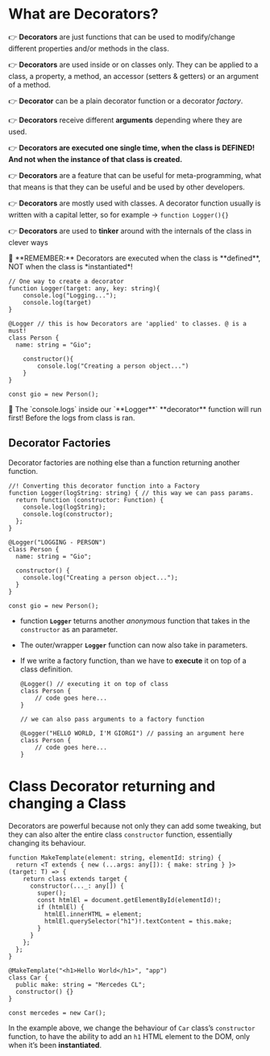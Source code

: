 # What are Decorators?

👉 **Decorators** are just functions that can be used to modify/change different properties and/or methods in the class.

👉 **Decorators** are used inside or on classes only. They can be applied to a class, a property, a method, an accessor (setters & getters) or an argument of a method.

👉 **Decorator** can be a plain decorator function or a decorator *factory*. 

👉 **Decorators** receive different **arguments** depending where they are used.

👉 **Decorators are executed one single time, when the class is DEFINED! And not when the instance of that class is created.**

👉 **Decorators** are a feature that can be useful for meta-programming, what that means is that they can be useful and be used by other developers. 

👉 **Decorators** are mostly used with classes. A decorator function usually is written with a capital letter, so for example → `function Logger(){}` 

👉 **Decorators** are used to **tinker** around with the internals of the class in clever ways

<aside>
💊 **REMEMBER:**
Decorators are executed when the class is **defined**, NOT when the class is *instantiated*!

</aside>

```tsx
// One way to create a decorator
function Logger(target: any, key: string){
	console.log("Logging...");
	console.log(target)
}

@Logger // this is how Decorators are 'applied' to classes. @ is a must!
class Person {
  name: string = "Gio";

	constructor(){
		console.log("Creating a person object...")
	}
}

const gio = new Person();
```

<aside>
💊 The `console.logs` inside our `**Logger**` **decorator** function will run first! Before the logs from class is ran.

</aside>

## Decorator Factories

Decorator factories are nothing else than a function returning another function. 

```tsx
//! Converting this decorator function into a Factory
function Logger(logString: string) { // this way we can pass params.
  return function (constructor: Function) {
    console.log(logString);
    console.log(constructor);
  };
}

@Logger("LOGGING - PERSON") 
class Person {
  name: string = "Gio";

  constructor() {
    console.log("Creating a person object...");
  }
}

const gio = new Person();
```

- function **`Logger`** teturns another *anonymous* function that takes in the `constructor` as an parameter.
- The outer/wrapper **`Logger`** function can now also take in parameters.
- If we write a factory function, than we have to **execute** it on top of a class definition.
    
    ```tsx
    @Logger() // executing it on top of class
    class Person {
    	// code goes here...
    } 
    
    // we can also pass arguments to a factory function
    
    @Logger("HELLO WORLD, I'M GIORGI") // passing an argument here
    class Person {
    	// code goes here...
    } 
    ```
    

# Class Decorator returning and changing a Class

Decorators are powerful because not only they can add some tweaking, but they can also alter the entire class `constructor` function, essentially changing its behaviour. 

```tsx
function MakeTemplate(element: string, elementId: string) {
  return <T extends { new (...args: any[]): { make: string } }>(target: T) => {
    return class extends target {
      constructor(..._: any[]) {
        super();
        const htmlEl = document.getElementById(elementId)!;
        if (htmlEl) {
          htmlEl.innerHTML = element;
          htmlEl.querySelector("h1")!.textContent = this.make;
        }
      }
    };
  };
}

@MakeTemplate("<h1>Hello World</h1>", "app")
class Car {
  public make: string = "Mercedes CL";
  constructor() {}
}

const mercedes = new Car();
```

In the example above, we change the behaviour of `Car` class’s `constructor` function, to have the ability to add an `h1` HTML element to the DOM, only when it’s been **instantiated**.